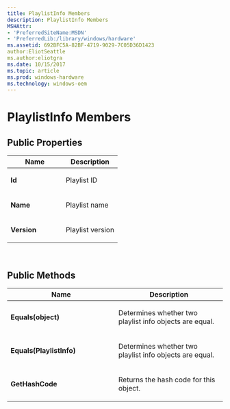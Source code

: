 ```yaml
---
title: PlaylistInfo Members
description: PlaylistInfo Members
MSHAttr:
- 'PreferredSiteName:MSDN'
- 'PreferredLib:/library/windows/hardware'
ms.assetid: 692BFC5A-82BF-4719-9029-7C05D36D1423
author:EliotSeattle
ms.author:eliotgra
ms.date: 10/15/2017
ms.topic: article
ms.prod: windows-hardware
ms.technology: windows-oem
---
```


# PlaylistInfo Members


## <span id="Public_Properties"></span><span id="public_properties"></span><span id="PUBLIC_PROPERTIES"></span>Public Properties


<table>
<colgroup>
<col width="50%" />
<col width="50%" />
</colgroup>
<thead>
<tr class="header">
<th>Name</th>
<th>Description</th>
</tr>
</thead>
<tbody>
<tr class="odd">
<td><p><strong>Id</strong></p></td>
<td><p>Playlist ID</p></td>
</tr>
<tr class="even">
<td><p><strong>Name</strong></p></td>
<td><p>Playlist name</p></td>
</tr>
<tr class="odd">
<td><p><strong>Version</strong></p></td>
<td><p>Playlist version</p></td>
</tr>
</tbody>
</table>

 

## <span id="Public_Methods"></span><span id="public_methods"></span><span id="PUBLIC_METHODS"></span>Public Methods


<table>
<colgroup>
<col width="50%" />
<col width="50%" />
</colgroup>
<thead>
<tr class="header">
<th>Name</th>
<th>Description</th>
</tr>
</thead>
<tbody>
<tr class="odd">
<td><p><strong>Equals(object)</strong></p></td>
<td><p>Determines whether two playlist info objects are equal.</p></td>
</tr>
<tr class="even">
<td><p><strong>Equals(PlaylistInfo)</strong></p></td>
<td><p>Determines whether two playlist info objects are equal.</p></td>
</tr>
<tr class="odd">
<td><p><strong>GetHashCode</strong></p></td>
<td><p>Returns the hash code for this object.</p></td>
</tr>
</tbody>
</table>

 

 

 






